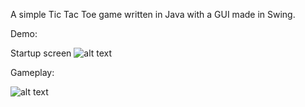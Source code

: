 A simple Tic Tac Toe game written in Java with a GUI made in Swing.

Demo:

Startup screen
![alt text](https://github.com/spitomot/Java-Tic-Tac-Toe-with-GUI/blob/master/startup.PNG)


Gameplay:

![alt text](https://github.com/spitomot/Java-Tic-Tac-Toe-with-GUI/blob/master/game.PNG)

